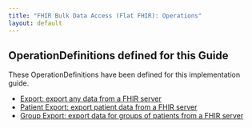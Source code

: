 ```yaml
---
title: "FHIR Bulk Data Access (Flat FHIR): Operations"
layout: default
---
```


## OperationDefinitions defined for this Guide
These OperationDefinitions have been defined for this implementation guide.

* [Export: export any data from a FHIR server](../OperationDefinition-export.html)
* [Patient Export: export patient data from a FHIR server](../OperationDefinition-patient-export.html)
* [Group Export: export data for groups of patients from a FHIR server](../OperationDefinition-group-export.html)


